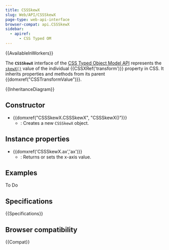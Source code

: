 ```yaml
---
title: CSSSkewX
slug: Web/API/CSSSkewX
page-type: web-api-interface
browser-compat: api.CSSSkewX
sidebar:
  - apiref:
      - CSS Typed OM
---
```


{{AvailableInWorkers}}

The **`CSSSkewX`** interface of the [CSS Typed Object Model API](/en-US/docs/Web/API/CSS_Object_Model) represents the [`skewX()`](/en-US/docs/Web/CSS/transform-function/skewX) value of the individual {{CSSXRef('transform')}} property in CSS. It inherits properties and methods from its parent {{domxref("CSSTransformValue")}}.

{{InheritanceDiagram}}

## Constructor

- {{domxref("CSSSkewX.CSSSkewX", "CSSSkewX()")}}
  - : Creates a new `CSSSkewX` object.

## Instance properties

- {{domxref('CSSSkewX.ax','ax')}}
  - : Returns or sets the x-axis value.

## Examples

To Do

## Specifications

{{Specifications}}

## Browser compatibility

{{Compat}}
